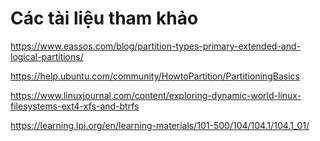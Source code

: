 # Các tài liệu tham khảo


https://www.eassos.com/blog/partition-types-primary-extended-and-logical-partitions/

https://help.ubuntu.com/community/HowtoPartition/PartitioningBasics

https://www.linuxjournal.com/content/exploring-dynamic-world-linux-filesystems-ext4-xfs-and-btrfs

https://learning.lpi.org/en/learning-materials/101-500/104/104.1/104.1_01/